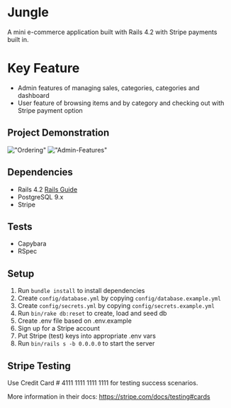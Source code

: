 # Jungle

A mini e-commerce application built with Rails 4.2 with Stripe payments built in. 

# Key Feature
- Admin features of managing sales, categories, categories and dashboard
- User feature of browsing items and by category and checking out with Stripe payment option

## Project Demonstration
!["Ordering"](https://github.com/mrchenliang/jungle/blob/master/docs/ordering.gif)
!["Admin-Features"](https://github.com/mrchenliang/jungle/blob/master/docs/creating-sale.gif)

## Dependencies

* Rails 4.2 [Rails Guide](http://guides.rubyonrails.org/v4.2/)
* PostgreSQL 9.x
* Stripe

## Tests

- Capybara
- RSpec

## Setup

1. Run `bundle install` to install dependencies
2. Create `config/database.yml` by copying `config/database.example.yml`
3. Create `config/secrets.yml` by copying `config/secrets.example.yml`
4. Run `bin/rake db:reset` to create, load and seed db
5. Create .env file based on .env.example
6. Sign up for a Stripe account
7. Put Stripe (test) keys into appropriate .env vars
8. Run `bin/rails s -b 0.0.0.0` to start the server

## Stripe Testing

Use Credit Card # 4111 1111 1111 1111 for testing success scenarios.

More information in their docs: <https://stripe.com/docs/testing#cards>


